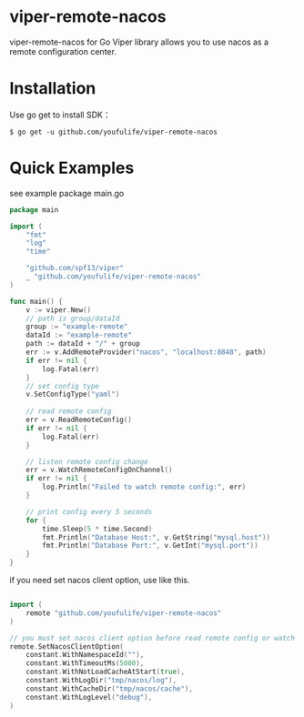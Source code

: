 # viper-remote-nacos

viper-remote-nacos for Go Viper library allows you to use nacos as a remote configuration center.

# Installation
Use go get to install SDK：

```shell
$ go get -u github.com/youfulife/viper-remote-nacos
```

# Quick Examples

see example package main.go

```go
package main

import (
    "fmt"
    "log"
    "time"

    "github.com/spf13/viper"
    _ "github.com/youfulife/viper-remote-nacos"
)

func main() {
    v := viper.New()
    // path is group/dataId
    group := "example-remote"
    dataId := "example-remote"
    path := dataId + "/" + group
    err := v.AddRemoteProvider("nacos", "localhost:8848", path)
    if err != nil {
        log.Fatal(err)
    }
    // set config type
    v.SetConfigType("yaml")
    
    // read remote config
    err = v.ReadRemoteConfig()
    if err != nil {
        log.Fatal(err)
    }

    // listen remote config change
    err = v.WatchRemoteConfigOnChannel()
    if err != nil {
        log.Println("Failed to watch remote config:", err)
    }

    // print config every 5 seconds
    for {
        time.Sleep(5 * time.Second)
        fmt.Println("Database Host:", v.GetString("mysql.host"))
        fmt.Println("Database Port:", v.GetInt("mysql.port"))
    }
}

```

if you need set nacos client option, use like this.

```go

import (
    remote "github.com/youfulife/viper-remote-nacos"
)

// you must set nacos client option before read remote config or watch remote config on channel
remote.SetNacosClientOption(
    constant.WithNamespaceId(""),
    constant.WithTimeoutMs(5000),
    constant.WithNotLoadCacheAtStart(true),
    constant.WithLogDir("tmp/nacos/log"),
    constant.WithCacheDir("tmp/nacos/cache"),
    constant.WithLogLevel("debug"),
)
```

